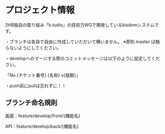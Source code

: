 # プロジェクト情報

2HB独自の取り組み「b.tudio」の技術力WGで開発しているbisdomシステムです。

・ブランチは各自で自由に作成していただいて構いません。
  ※原則 master は触らないようにしてください。

・developへのマージする際のコミットメッセージは以下のように設定してください。

  「No.{チケット番号} {名称} v{版数}」

・push前にpullは忘れずに！！

## ブランチ命名規則
画面：feature/develop/front/{機能名}

API：feature/develop/back/{機能名}

